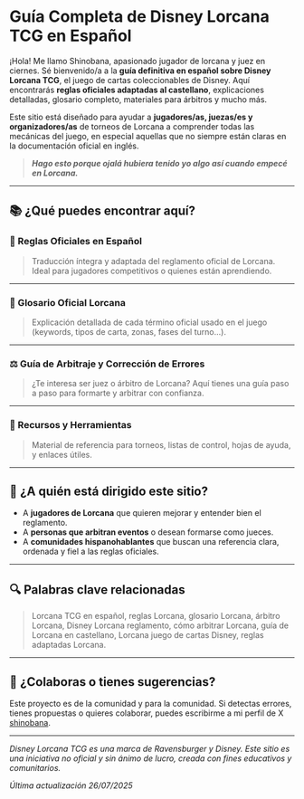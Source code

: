 # Guía Completa de Disney Lorcana TCG en Español

¡Hola! Me llamo Shinobana, apasionado jugador de lorcana y juez en ciernes. Sé bienvenido/a a la **guía definitiva en español sobre Disney Lorcana TCG**, el juego de cartas coleccionables de Disney. Aquí encontrarás **reglas oficiales adaptadas al castellano**, explicaciones detalladas, glosario completo, materiales para árbitros y mucho más.

Este sitio está diseñado para ayudar a **jugadores/as, juezas/es y organizadores/as** de torneos de Lorcana a comprender todas las mecánicas del juego, en especial aquellas que no siempre están claras en la documentación oficial en inglés.

> ***Hago esto porque ojalá hubiera tenido yo algo así cuando empecé en Lorcana.***

---

## 📚 ¿Qué puedes encontrar aquí?

### 🔎 Reglas Oficiales en Español
> Traducción íntegra y adaptada del reglamento oficial de Lorcana. Ideal para jugadores competitivos o quienes están aprendiendo.


---

### 🧠 Glosario Oficial Lorcana
> Explicación detallada de cada término oficial usado en el juego (keywords, tipos de carta, zonas, fases del turno...).

---

### ⚖️ Guía de Arbitraje y Corrección de Errores
> ¿Te interesa ser juez o árbitro de Lorcana? Aquí tienes una guía paso a paso para formarte y arbitrar con confianza.

---

### 🧰 Recursos y Herramientas
> Material de referencia para torneos, listas de control, hojas de ayuda, y enlaces útiles.

---

## 🧭 ¿A quién está dirigido este sitio?

- A **jugadores de Lorcana** que quieren mejorar y entender bien el reglamento.
- A **personas que arbitran eventos** o desean formarse como jueces.
- A **comunidades hispanohablantes** que buscan una referencia clara, ordenada y fiel a las reglas oficiales.

---

## 🔍 Palabras clave relacionadas

> Lorcana TCG en español, reglas Lorcana, glosario Lorcana, árbitro Lorcana, Disney Lorcana reglamento, cómo arbitrar Lorcana, guía de Lorcana en castellano, Lorcana juego de cartas Disney, reglas adaptadas Lorcana.

---

## 🙌 ¿Colaboras o tienes sugerencias?

Este proyecto es de la comunidad y para la comunidad. Si detectas errores, tienes propuestas o quieres colaborar, puedes escribirme a mi perfil de X [shinobana](https://x.com/ShinoBana).

---

_Disney Lorcana TCG es una marca de Ravensburger y Disney. Este sitio es una iniciativa no oficial y sin ánimo de lucro, creada con fines educativos y comunitarios._

*Última actualización 26/07/2025*